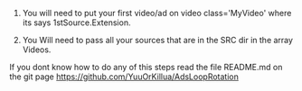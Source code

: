 1. You will need to put your first video/ad on video class='MyVideo' where its says 1stSource.Extension.

2. You Will need to pass all your sources that are in the SRC dir in the array Videos.

If you dont know how to do any of this steps read the file README.md on the git page https://github.com/YuuOrKillua/AdsLoopRotation
